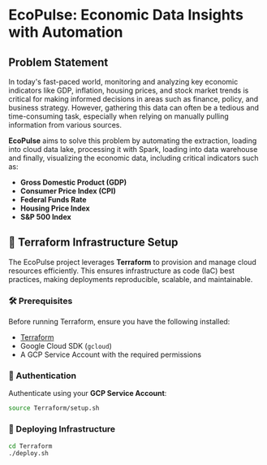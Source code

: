 # EcoPulse: Economic Data Insights with Automation

## Problem Statement

In today's fast-paced world, monitoring and analyzing key economic indicators like GDP, inflation, housing prices, and stock market trends is critical for making informed decisions in areas such as finance, policy, and business strategy. However, gathering this data can often be a tedious and time-consuming task, especially when relying on manually pulling information from various sources.

**EcoPulse** aims to solve this problem by automating the extraction, loading into cloud data lake, processing it with Spark, loading into data warehouse and finally, visualizing the economic data, including critical indicators such as:

- **Gross Domestic Product (GDP)**
- **Consumer Price Index (CPI)**
- **Federal Funds Rate**
- **Housing Price Index**
- **S&P 500 Index**

## 🚀 Terraform Infrastructure Setup

The EcoPulse project leverages **Terraform** to provision and manage cloud resources efficiently. This ensures infrastructure as code (IaC) best practices, making deployments reproducible, scalable, and maintainable.


### 🛠️ Prerequisites
Before running Terraform, ensure you have the following installed:
- [Terraform](https://developer.hashicorp.com/terraform/downloads)
- Google Cloud SDK (`gcloud`)  
- A GCP Service Account with the required permissions  

### 🔑 Authentication
Authenticate using your **GCP Service Account**:
```bash
source Terraform/setup.sh
```

### 🚀 Deploying Infrastructure
```bash
cd Terraform
./deploy.sh
```

